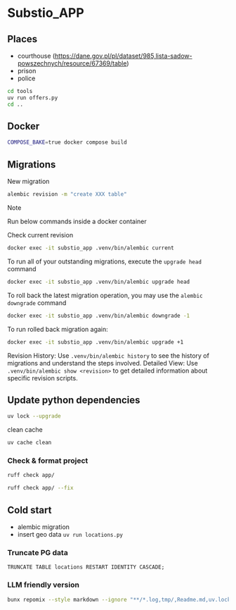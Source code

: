 # Substio_APP

## Places
 - courthouse (https://dane.gov.pl/pl/dataset/985,lista-sadow-powszechnych/resource/67369/table)
 - prison
 - police

```bash
cd tools
uv run offers.py
cd ..
```


## Docker

```bash
COMPOSE_BAKE=true docker compose build
```

## Migrations

New migration

```bash
alembic revision -m "create XXX table"
```

> [!NOTE]  
> Run below commands inside a docker container

Check current revision

```bash
docker exec -it substio_app .venv/bin/alembic current
```

To run all of your outstanding migrations, execute the `upgrade head` command

```bash
docker exec -it substio_app .venv/bin/alembic upgrade head
```

To roll back the latest migration operation, you may use the `alembic downgrade` command

```bash
docker exec -it substio_app .venv/bin/alembic downgrade -1
```

To run rolled back migration again:

```bash
docker exec -it substio_app .venv/bin/alembic upgrade +1
```

Revision History: Use `.venv/bin/alembic history` to see the history of migrations and understand the steps involved.
Detailed View: Use `.venv/bin/alembic show <revision>` to get detailed information about specific revision scripts.

## Update python dependencies

```bash
uv lock --upgrade
```

clean cache

```bash
uv cache clean
```

### Check & format project

```bash
ruff check app/
```

```bash
ruff check app/ --fix
```

## Cold start

- alembic migration
- insert geo data `uv run locations.py`

### Truncate PG data

```postgresql
TRUNCATE TABLE locations RESTART IDENTITY CASCADE;
```

### LLM friendly version

```bash
bunx repomix --style markdown --ignore "**/*.log,tmp/,Readme.md,uv.lock"
```
